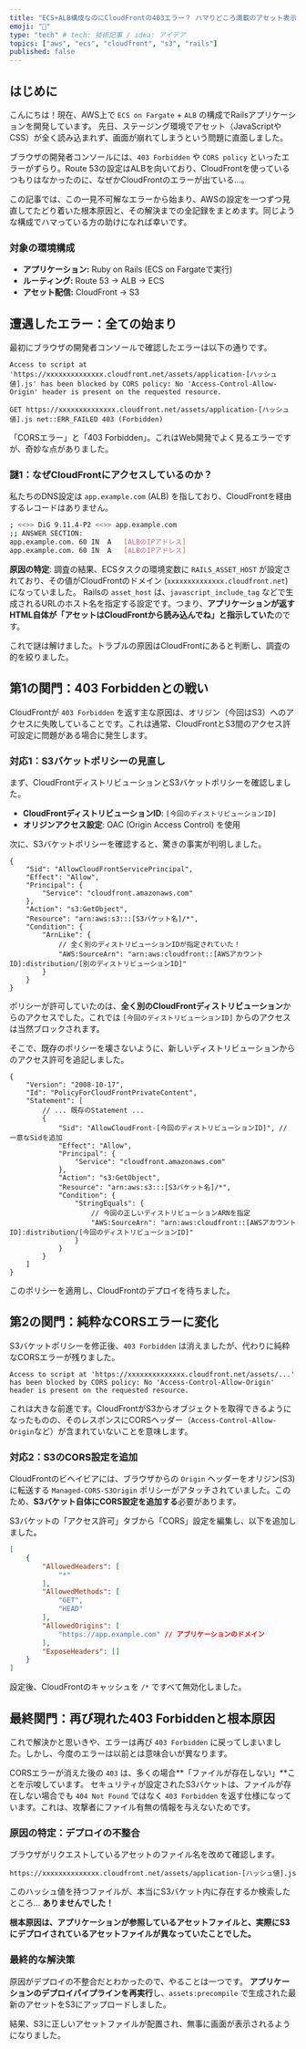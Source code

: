 ```yaml
---
title: "ECS+ALB構成なのにCloudFrontの403エラー？ ハマりどころ満載のアセット表示トラブル解決記"
emoji: "🤔"
type: "tech" # tech: 技術記事 / idea: アイデア
topics: ["aws", "ecs", "cloudfront", "s3", "rails"]
published: false
---
```


## はじめに

こんにちは！現在、AWS上で `ECS on Fargate` + `ALB` の構成でRailsアプリケーションを開発しています。
先日、ステージング環境でアセット（JavaScriptやCSS）が全く読み込まれず、画面が崩れてしまうという問題に直面しました。

ブラウザの開発者コンソールには、`403 Forbidden` や `CORS policy` といったエラーがずらり。Route 53の設定はALBを向いており、CloudFrontを使っているつもりはなかったのに、なぜかCloudFrontのエラーが出ている...。

この記事では、この一見不可解なエラーから始まり、AWSの設定を一つずつ見直してたどり着いた根本原因と、その解決までの全記録をまとめます。同じような構成でハマっている方の助けになれば幸いです。

### 対象の環境構成
- **アプリケーション:** Ruby on Rails (ECS on Fargateで実行)
- **ルーティング:** Route 53 -> ALB -> ECS
- **アセット配信:** CloudFront -> S3

## 遭遇したエラー：全ての始まり

最初にブラウザの開発者コンソールで確認したエラーは以下の通りです。

```
Access to script at 'https://xxxxxxxxxxxxxx.cloudfront.net/assets/application-[ハッシュ値].js' has been blocked by CORS policy: No 'Access-Control-Allow-Origin' header is present on the requested resource.

GET https://xxxxxxxxxxxxxx.cloudfront.net/assets/application-[ハッシュ値].js net::ERR_FAILED 403 (Forbidden)
```

「CORSエラー」と「403 Forbidden」。これはWeb開発でよく見るエラーですが、奇妙な点がありました。

### 謎1：なぜCloudFrontにアクセスしているのか？

私たちのDNS設定は `app.example.com` (ALB) を指しており、CloudFrontを経由するレコードはありません。

```sh
; <<>> DiG 9.11.4-P2 <<>> app.example.com
;; ANSWER SECTION:
app.example.com. 60	IN	A	[ALBのIPアドレス]
app.example.com. 60	IN	A	[ALBのIPアドレス]
```

**原因の特定**:
調査の結果、ECSタスクの環境変数に `RAILS_ASSET_HOST` が設定されており、その値がCloudFrontのドメイン (`xxxxxxxxxxxxxx.cloudfront.net`) になっていました。
Railsの `asset_host` は、`javascript_include_tag` などで生成されるURLのホスト名を指定する設定です。つまり、**アプリケーションが返すHTML自体が「アセットはCloudFrontから読み込んでね」と指示していた**のです。

これで謎は解けました。トラブルの原因はCloudFrontにあると判断し、調査の的を絞りました。

## 第1の関門：403 Forbiddenとの戦い

CloudFrontが `403 Forbidden` を返す主な原因は、オリジン（今回はS3）へのアクセスに失敗していることです。これは通常、CloudFrontとS3間のアクセス許可設定に問題がある場合に発生します。

### 対応1：S3バケットポリシーの見直し

まず、CloudFrontディストリビューションとS3バケットポリシーを確認しました。

- **CloudFrontディストリビューションID**: `[今回のディストリビューションID]`
- **オリジンアクセス設定**: OAC (Origin Access Control) を使用

次に、S3バケットポリシーを確認すると、驚きの事実が判明しました。

```json:bad
{
    "Sid": "AllowCloudFrontServicePrincipal",
    "Effect": "Allow",
    "Principal": {
        "Service": "cloudfront.amazonaws.com"
    },
    "Action": "s3:GetObject",
    "Resource": "arn:aws:s3:::[S3バケット名]/*",
    "Condition": {
        "ArnLike": {
            // 全く別のディストリビューションIDが指定されていた！
            "AWS:SourceArn": "arn:aws:cloudfront::[AWSアカウントID]:distribution/[別のディストリビューションID]"
        }
    }
}
```

ポリシーが許可していたのは、**全く別のCloudFrontディストリビューション**からのアクセスでした。これでは `[今回のディストリビューションID]` からのアクセスは当然ブロックされます。

そこで、既存のポリシーを壊さないように、新しいディストリビューションからのアクセス許可を追記しました。

```json:good
{
    "Version": "2008-10-17",
    "Id": "PolicyForCloudFrontPrivateContent",
    "Statement": [
        // ... 既存のStatement ...
        {
            "Sid": "AllowCloudFront-[今回のディストリビューションID]", // 一意なSidを追加
            "Effect": "Allow",
            "Principal": {
                "Service": "cloudfront.amazonaws.com"
            },
            "Action": "s3:GetObject",
            "Resource": "arn:aws:s3:::[S3バケット名]/*",
            "Condition": {
                "StringEquals": {
                    // 今回の正しいディストリビューションARNを指定
                    "AWS:SourceArn": "arn:aws:cloudfront::[AWSアカウントID]:distribution/[今回のディストリビューションID]"
                }
            }
        }
    ]
}
```

このポリシーを適用し、CloudFrontのデプロイを待ちました。

## 第2の関門：純粋なCORSエラーに変化

S3バケットポリシーを修正後、`403 Forbidden` は消えましたが、代わりに純粋なCORSエラーが残りました。

```
Access to script at 'https://xxxxxxxxxxxxxx.cloudfront.net/assets/...' has been blocked by CORS policy: No 'Access-Control-Allow-Origin' header is present on the requested resource.
```

これは大きな前進です。CloudFrontがS3からオブジェクトを取得できるようになったものの、そのレスポンスにCORSヘッダー（`Access-Control-Allow-Origin`など）が含まれていないことを意味します。

### 対応2：S3のCORS設定を追加

CloudFrontのビヘイビアには、ブラウザからの `Origin` ヘッダーをオリジン(S3)に転送する `Managed-CORS-S3Origin` ポリシーがアタッチされていました。このため、**S3バケット自体にCORS設定を追加する**必要があります。

S3バケットの「アクセス許可」タブから「CORS」設定を編集し、以下を追加しました。

```json
[
    {
        "AllowedHeaders": [
            "*"
        ],
        "AllowedMethods": [
            "GET",
            "HEAD"
        ],
        "AllowedOrigins": [
            "https://app.example.com" // アプリケーションのドメイン
        ],
        "ExposeHeaders": []
    }
]
```

設定後、CloudFrontのキャッシュを `/*` ですべて無効化しました。

## 最終関門：再び現れた403 Forbiddenと根本原因

これで解決かと思いきや、エラーは再び `403 Forbidden` に戻ってしまいました。しかし、今度のエラーは以前とは意味合いが異なります。

CORSエラーが消えた後の `403` は、多くの場合**「ファイルが存在しない」**ことを示唆しています。
セキュリティが設定されたS3バケットは、ファイルが存在しない場合でも `404 Not Found` ではなく `403 Forbidden` を返す仕様になっています。これは、攻撃者にファイル有無の情報を与えないためです。

### 原因の特定：デプロイの不整合

ブラウザがリクエストしているアセットのファイル名を改めて確認します。

`https://xxxxxxxxxxxxxx.cloudfront.net/assets/application-[ハッシュ値].js`

このハッシュ値を持つファイルが、本当にS3バケット内に存在するか検索したところ... **ありませんでした！**

**根本原因は、アプリケーションが参照しているアセットファイルと、実際にS3にデプロイされているアセットファイルが異なっていたことでした。**

### 最終的な解決策

原因がデプロイの不整合だとわかったので、やることは一つです。
**アプリケーションのデプロイパイプラインを再実行**し、`assets:precompile` で生成された最新のアセットをS3にアップロードしました。

結果、S3に正しいアセットファイルが配置され、無事に画面が表示されるようになりました。
